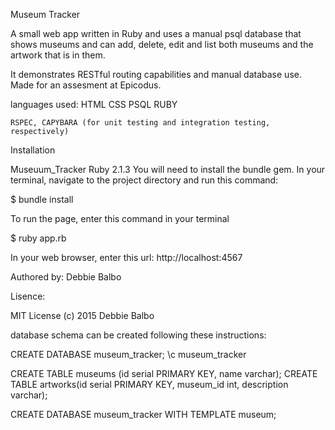 Museum Tracker

A small web app written in Ruby and uses a manual psql database that shows museums and can add, delete, edit and list both museums and the artwork that is in them.

It demonstrates RESTful routing capabilities and manual database use. Made for an assesment at Epicodus.

languages used: HTML CSS PSQL RUBY 

	RSPEC, CAPYBARA (for unit testing and integration testing, respectively)

Installation

Museuum_Tracker Ruby 2.1.3 You will need to install the bundle gem. In your terminal, navigate to the project directory and run this command:

$ bundle install

To run the page, enter this command in your terminal

$ ruby app.rb

In your web browser, enter this url: http://localhost:4567



Authored by: Debbie Balbo 

Lisence:

MIT License (c) 2015 Debbie Balbo



database schema can be created following these instructions:

CREATE DATABASE museum_tracker;
\c museum_tracker

CREATE TABLE museums (id serial PRIMARY KEY, name varchar);
CREATE TABLE artworks(id serial PRIMARY KEY, museum_id int, description varchar);

CREATE DATABASE museum_tracker WITH TEMPLATE museum;
